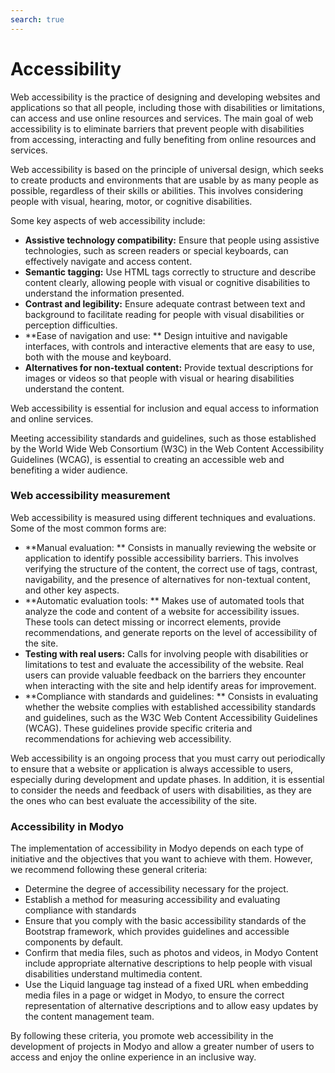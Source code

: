 ```yaml
---
search: true
---
```


# Accessibility

Web accessibility is the practice of designing and developing websites and applications so that all people, including those with disabilities or limitations, can access and use online resources and services. The main goal of web accessibility is to eliminate barriers that prevent people with disabilities from accessing, interacting and fully benefiting from online resources and services.

Web accessibility is based on the principle of universal design, which seeks to create products and environments that are usable by as many people as possible, regardless of their skills or abilities. This involves considering people with visual, hearing, motor, or cognitive disabilities.

Some key aspects of web accessibility include:

- **Assistive technology compatibility:** Ensure that people using assistive technologies, such as screen readers or special keyboards, can effectively navigate and access content.
- **Semantic tagging:** Use HTML tags correctly to structure and describe content clearly, allowing people with visual or cognitive disabilities to understand the information presented.
- **Contrast and legibility:** Ensure adequate contrast between text and background to facilitate reading for people with visual disabilities or perception difficulties.
- **Ease of navigation and use: ** Design intuitive and navigable interfaces, with controls and interactive elements that are easy to use, both with the mouse and keyboard.
- **Alternatives for non-textual content:** Provide textual descriptions for images or videos so that people with visual or hearing disabilities understand the content.

Web accessibility is essential for inclusion and equal access to information and online services.

Meeting accessibility standards and guidelines, such as those established by the World Wide Web Consortium (W3C) in the Web Content Accessibility Guidelines (WCAG), is essential to creating an accessible web and benefiting a wider audience.


### Web accessibility measurement

Web accessibility is measured using different techniques and evaluations. Some of the most common forms are:

- **Manual evaluation: ** Consists in manually reviewing the website or application to identify possible accessibility barriers. This involves verifying the structure of the content, the correct use of tags, contrast, navigability, and the presence of alternatives for non-textual content, and other key aspects.
- **Automatic evaluation tools: ** Makes use of automated tools that analyze the code and content of a website for accessibility issues. These tools can detect missing or incorrect elements, provide recommendations, and generate reports on the level of accessibility of the site.
- **Testing with real users:** Calls for involving people with disabilities or limitations to test and evaluate the accessibility of the website. Real users can provide valuable feedback on the barriers they encounter when interacting with the site and help identify areas for improvement.
- **Compliance with standards and guidelines: ** Consists in evaluating whether the website complies with established accessibility standards and guidelines, such as the W3C Web Content Accessibility Guidelines (WCAG). These guidelines provide specific criteria and recommendations for achieving web accessibility.

Web accessibility is an ongoing process that you must carry out periodically to ensure that a website or application is always accessible to users, especially during development and update phases. In addition, it is essential to consider the needs and feedback of users with disabilities, as they are the ones who can best evaluate the accessibility of the site.


### Accessibility in Modyo

The implementation of accessibility in Modyo depends on each type of initiative and the objectives that you want to achieve with them. However, we recommend following these general criteria:

- Determine the degree of accessibility necessary for the project.
- Establish a method for measuring accessibility and evaluating compliance with standards
- Ensure that you comply with the basic accessibility standards of the Bootstrap framework, which provides guidelines and
  accessible components by default.
- Confirm that media files, such as photos and videos, in Modyo Content include appropriate alternative descriptions to help people with visual disabilities understand multimedia content.
- Use the Liquid language tag instead of a fixed URL when embedding media files in a page or widget in Modyo, to ensure the correct representation of alternative descriptions and to allow easy updates by the content management team.

By following these criteria, you promote web accessibility in the development of projects in Modyo and allow a greater number of users to access and enjoy the online experience in an inclusive way.